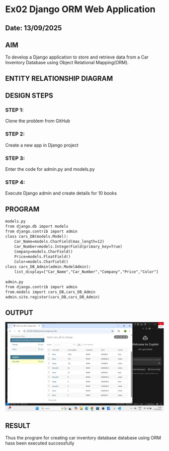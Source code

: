 # Ex02 Django ORM Web Application
## Date: 13/09/2025

## AIM
To develop a Django application to store and retrieve data from a Car Inventory Database using Object Relational Mapping(ORM).

## ENTITY RELATIONSHIP DIAGRAM



## DESIGN STEPS

### STEP 1:
Clone the problem from GitHub

### STEP 2:
Create a new app in Django project

### STEP 3:
Enter the code for admin.py and models.py

### STEP 4:
Execute Django admin and create details for 10 books

## PROGRAM
```
models.py
from django.db import models
from django.contrib import admin
class cars_DB(models.Model):
    Car_Name=models.CharField(max_length=12)
    Car_Number=models.IntegerField(primary_key=True)
    Company=models.CharField()
    Price=models.FloatField()
    Color=models.CharField()
class cars_DB_Admin(admin.ModelAdmin):
    list_display=["Car_Name","Car_Number","Company","Price","Color"]

admin.py
from django.contrib import admin
from.models import cars_DB,cars_DB_Admin
admin.site.register(cars_DB,cars_DB_Admin)

```


## OUTPUT
![alt text](<Screenshot (2).png>)


## RESULT
Thus the program for creating car inventory database database using ORM hass been executed successfully
